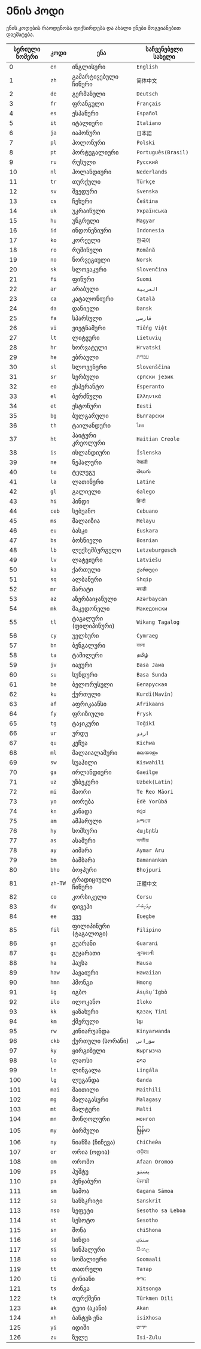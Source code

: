 # Ენის Კოდი

ენის კოდების რაოდენობა ფიქსირდება და ახალი ენები მოგვიანებით დაემატება.

| სერიული ნომერი | კოდი | ენა | საჩვენებელი სახელი |
| - | - | - | - |
| 0 | `en` | ინგლისური | `English` |
| 1 | `zh` | გამარტივებული ჩინური | `简体中文` |
| 2 | `de` | გერმანული | `Deutsch` |
| 3 | `fr` | ფრანგული | `Français` |
| 4 | `es` | ესპანური | `Español` |
| 5 | `it` | იტალიური | `Italiano` |
| 6 | `ja` | იაპონური | `日本語` |
| 7 | `pl` | პოლონური | `Polski` |
| 8 | `pt` | პორტუგალიური | `Português(Brasil)` |
| 9 | `ru` | რუსული | `Русский` |
| 10 | `nl` | ჰოლანდიური | `Nederlands` |
| 11 | `tr` | თურქული | `Türkçe` |
| 12 | `sv` | შვედური | `Svenska` |
| 13 | `cs` | ჩეხური | `Čeština` |
| 14 | `uk` | უკრაინული | `Українська` |
| 15 | `hu` | უნგრული | `Magyar` |
| 16 | `id` | ინდონეზიური | `Indonesia` |
| 17 | `ko` | კორეული | `한국어` |
| 18 | `ro` | რუმინული | `Română` |
| 19 | `no` | ნორვეგიული | `Norsk` |
| 20 | `sk` | სლოვაკური | `Slovenčina` |
| 21 | `fi` | ფინური | `Suomi` |
| 22 | `ar` | არაბული | `العربية` |
| 23 | `ca` | კატალონიური | `Català` |
| 24 | `da` | დანიელი | `Dansk` |
| 25 | `fa` | სპარსული | `فارسی` |
| 26 | `vi` | ვიეტნამური | `Tiếng Việt` |
| 27 | `lt` | ლიტვური | `Lietuvių` |
| 28 | `hr` | ხორვატული | `Hrvatski` |
| 29 | `he` | ებრაული | `עברית` |
| 30 | `sl` | სლოვენური | `Slovenščina` |
| 31 | `sr` | სერბული | `српски језик` |
| 32 | `eo` | ესპერანტო | `Esperanto` |
| 33 | `el` | ბერძნული | `Ελληνικά` |
| 34 | `et` | ესტონური | `Eesti` |
| 35 | `bg` | ბულგარული | `Български` |
| 36 | `th` | ტაილანდური | `ไทย` |
| 37 | `ht` | ჰაიტური კრეოლური | `Haitian Creole` |
| 38 | `is` | ისლანდიური | `Íslenska` |
| 39 | `ne` | ნეპალური | `नेपाली` |
| 40 | `te` | ტელუგუ | `తెలుగు` |
| 41 | `la` | ლათინური | `Latine` |
| 42 | `gl` | გალიელი | `Galego` |
| 43 | `hi` | ჰინდი | `हिन्दी` |
| 44 | `ceb` | სებუანო | `Cebuano` |
| 45 | `ms` | მალაიზია | `Melayu` |
| 46 | `eu` | ბასკი | `Euskara` |
| 47 | `bs` | ბოსნიელი | `Bosnian` |
| 48 | `lb` | ლუქსემბურგული | `Letzeburgesch` |
| 49 | `lv` | ლატვიური | `Latviešu` |
| 50 | `ka` | ქართული | `ქართული` |
| 51 | `sq` | ალბანური | `Shqip` |
| 52 | `mr` | მარატი | `मराठी` |
| 53 | `az` | აზერბაიჯანული | `Azərbaycan` |
| 54 | `mk` | მაკედონელი | `Македонски` |
| 55 | `tl` | ტაგალური (ფილიპინური) | `Wikang Tagalog` |
| 56 | `cy` | უელსური | `Cymraeg` |
| 57 | `bn` | ბენგალური | `বাংলা` |
| 58 | `ta` | ტამილური | `தமிழ்` |
| 59 | `jv` | იავური | `Basa Jawa` |
| 60 | `su` | სუნდური | `Basa Sunda` |
| 61 | `be` | ბელორუსული | `Беларуская` |
| 62 | `ku` | ქურთული | `Kurdî(Navîn)` |
| 63 | `af` | აფრიკაანსი | `Afrikaans` |
| 64 | `fy` | ფრიზიული | `Frysk` |
| 65 | `tg` | ტაჯიკური | `Toğikī` |
| 66 | `ur` | ურდუ | `اردو` |
| 67 | `qu` | კეჩუა | `Kichwa` |
| 68 | `ml` | მალაიალამური | `മലയാളം` |
| 69 | `sw` | სუაჰილი | `Kiswahili` |
| 70 | `ga` | ირლანდიური | `Gaeilge` |
| 71 | `uz` | უზბეკური | `Uzbek(Latin)` |
| 72 | `mi` | მაორი | `Te Reo Māori` |
| 73 | `yo` | იორუბა | `Èdè Yorùbá` |
| 74 | `kn` | კანადა | `ಕನ್ನಡ` |
| 75 | `am` | ამჰარული | `አማርኛ` |
| 76 | `hy` | სომხური | `Հայերեն` |
| 77 | `as` | ასამური | `অসমীয়া` |
| 78 | `ay` | აიმარა | `Aymar Aru` |
| 79 | `bm` | ბამბარა | `Bamanankan` |
| 80 | `bho` | ბოჯპური | `Bhojpuri` |
| 81 | `zh-TW` | ტრადიციული ჩინური | `正體中文` |
| 82 | `co` | კორსიკელი | `Corsu` |
| 83 | `dv` | დივეჰი | `ދިވެހިބަސް` |
| 84 | `ee` | ევე | `Eʋegbe` |
| 85 | `fil` | ფილიპინური (ტაგალოგი) | `Filipino` |
| 86 | `gn` | გუარანი | `Guarani` |
| 87 | `gu` | გუჯარათი | `ગુજરાતી` |
| 88 | `ha` | ჰაუსა | `Hausa` |
| 89 | `haw` | ჰავაიური | `Hawaiian` |
| 90 | `hmn` | ჰმონგი | `Hmong` |
| 91 | `ig` | იგბო | `Ásụ̀sụ́ Ìgbò` |
| 92 | `ilo` | ილოკანო | `Iloko` |
| 93 | `kk` | ყაზახური | `Қазақ Тілі` |
| 94 | `km` | ქმერული | `ខ្មែរ` |
| 95 | `rw` | კინიარუანდა | `Kinyarwanda` |
| 96 | `ckb` | ქურთული (სორანი) | `سۆرانی` |
| 97 | `ky` | ყირგიზული | `Кыргызча` |
| 98 | `lo` | ლაოსი | `ລາວ` |
| 99 | `ln` | ლინგალა | `Lingála` |
| 100 | `lg` | ლუგანდა | `Ganda` |
| 101 | `mai` | მაითილი | `Maithili` |
| 102 | `mg` | მალაგასური | `Malagasy` |
| 103 | `mt` | მალტური | `Malti` |
| 104 | `mn` | მონღოლური | `монгол` |
| 105 | `my` | ბირმული | `မြန်မာ` |
| 106 | `ny` | ნიანზა (ჩიჩევა) | `ChiCheŵa` |
| 107 | `or` | ორია (ოდია) | `ଓଡ଼ିଆ` |
| 108 | `om` | ორომო | `Afaan Oromoo` |
| 109 | `ps` | პუშტუ | `پښتو` |
| 110 | `pa` | პენჯაბური | `ਪੰਜਾਬੀ` |
| 111 | `sm` | სამოა | `Gagana Sāmoa` |
| 112 | `sa` | სანსკრიტი | `Sanskrit` |
| 113 | `nso` | სეფეტი | `Sesotho sa Leboa` |
| 114 | `st` | სესოტო | `Sesotho` |
| 115 | `sn` | შონა | `chiShona` |
| 116 | `sd` | სინდი | `سنڌي` |
| 117 | `si` | სინჰალური | `සිංහල` |
| 118 | `so` | სომალიური | `Soomaali` |
| 119 | `tt` | თათრული | `Татар` |
| 120 | `ti` | ტინიანი | `ትግር` |
| 121 | `ts` | ძონგა | `Xitsonga` |
| 122 | `tk` | თურქმენი | `Türkmen Dili` |
| 123 | `ak` | ტვიი (აკანი) | `Akan` |
| 124 | `xh` | ბანტუს ენა | `isiXhosa` |
| 125 | `yi` | იდიში | `ייִדיש` |
| 126 | `zu` | ზულუ | `Isi-Zulu` |